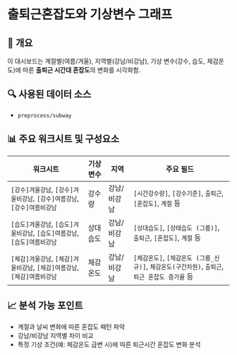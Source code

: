 # 출퇴근혼잡도와 기상변수 그래프

## 📌 개요
이 대시보드는 계절별(여름/겨울), 지역별(강남/비강남), 기상 변수(강수, 습도, 체감온도)에 따른 **출퇴근 시간대 혼잡도**의 변화를 시각화함.

## 🔍 사용된 데이터 소스
- `preprocess/subway`

## 📊 주요 워크시트 및 구성요소

| 워크시트 | 기상변수 | 지역 | 주요 필드 |
|----------|-----------|--------|------------|
| `[강수]겨울강남`, `[강수]겨울비강남`, `[강수]여름강남`, `[강수]여름비강남` | 강수량 | 강남/비강남 | `[시간강수량]`, `[강수기준]`, `출퇴근`, `[혼잡도]`, `계절` 등 |
| `[습도]겨울강남`, `[습도]겨울비강남`, `[습도]여름강남`, `[습도]여름비강남` | 상대습도 | 강남/비강남 | `[상대습도]`, `[상태습도 (그룹)]`, `출퇴근`, `[혼잡도]`, `계절` 등 |
| `[체감]겨울강남`, `[체감]겨울비강남`, `[체감]여름강남`, `[체감]여름비강남` | 체감온도 | 강남/비강남 | `[체감온도]`, `[체감온도 (그룹_신규)]`, `체감온도(구간차원)`, `출퇴근`, `퇴근 혼잡도 증가율` 등 |

## 📈 분석 가능 포인트
- 계절과 날씨 변화에 따른 혼잡도 패턴 파악
- 강남/비강남 지역별 차이 비교
- 특정 기상 조건(예: 체감온도 급변 시)에 따른 퇴근시간 혼잡도 변화 분석

